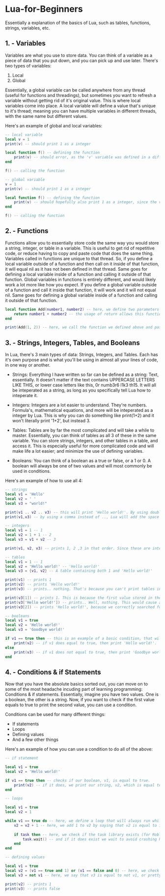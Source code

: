# Lua-for-Beginners
Essentially a explanation of the basics of Lua, such as tables, functions, strings, variables, etc.

## 1. - Variables
Variables are what you use to store data. You can think of a variable as a piece of data that you put down, and you can pick up and use later.
There's two types of variables:
1. Local
2. Global

Essentially, a global variable can be called anywhere from any thread (useful for functions and threadings), but sometimes you want to refresh a variable without getting rid of it's original value. This is where local variables come into place.
A local variable will define a value that's unique to it's thread; meaning you can have multiple variables in different threads, with the same name but different values.

Here's an example of global and local variables:
```lua
-- local variable
local v = 1
print(v) -- should print 1 as a integer

local function f() -- defining the function
    print(v) -- should error, as the 'v' variable was defined in a different thread, thus doesn't exist in this one
end

f() -- calling the function
```
```lua
-- global variable
v = 1
print(v) -- should print 1 as a integer

local function f() -- defining the function
    print(v) -- should hopefully also print 1 as a integer, since the variable was defined as a global variable; and thus can be called by any thread
end

f() -- calling the function
```

## 2. - Functions
Functions allow you to essentially store code the same way you would store a string, integer, or table in a variable. This is useful to get rid of repetitive code, or reduce having to copy and paste code that does the same thing.
Variables called in functions are unique to that thread. So, if you define a local variable outside of a function and then call on it inside of that function, it will equal nil as it has not been defined in that thread. Same goes for defining a local variable inside of a function and calling it outside of that function.
Global variables in functions is entirely different, and would likely work a lot more like how you expect. If you define a global variable outside of a function and call it inside that function, it will work and it will not equal nil. Same goes for defining a global variable inside of a function and calling it outside of that function.

```lua
local function Add(number1, number2) -- here, we define two parameters that will be used inside of the function. This is a good way to store local variables outside of a function, and still have the function be able to call on them.
    return number1 + number2 -- the usage of return allows this function to essentially act as a variable that can return a value based on the information it's fed
end

print(Add(1, 2)) -- here, we call the function we defined above and pass the two parameters: number1, and number2. Now, since we used return in the function it will inteperated as 3 (since 1 + 2 == 3).
```

## 3. - Strings, Integers, Tables, and Booleans
In Lua, there's 3 main types of data: Strings, Integers, and Tables. Each has it's own purpose and is what you'll be using in almost all your lines of code, in one way or another.

- Strings:
Everything I have written so far can be defined as a string: Text, essentially. It doesn't matter if the text contains UPPERCASE LETTERS LIKE THIS, or lower case letters like this, 0r numb3r6 l1k3 th15. It will all be inteperated as a string, as long as you specifically tell Lua how to inteperate it.

- Integers:
Integers are a lot easier to understand. They're numbers. Formula's, mathematical equations, and more will be inteperated as a integer by Lua. This is why you can do something like print(1+2) and it won't literally print '1+2', but instead 3.

- Tables:
Tables are by far the most complicated and will take a while to master. Essentially, you can think of tables as all 3 of these in the same variable. You can store strings, integers, and other tables in a table, and access it. This is especially useful for more complicated code and will make life a lot easier; and minimize the use of defining variables.

- Booleans:
You can think of a boolean as a true or false, or a 1 or 0. A boolean will always be one of two values and will most commonly be used in conditions.

Here's an example of how to use all 4:
```lua
-- strings
local v1 = 'Hello'
local v2 = ' '
local v3 = "world!"

print(v1 .. v2 .. v3) -- this will print 'Hello world!'. By using double periods, we tell Lua to add to the string it's printing. So, if we did something like print(v1 .. v3) instead, it would look more like 'Helloworld!'
print(v1,v3) -- by using a comma instead of .., Lua will add the space for us. This can also be used to print both integers and strings at the same time.
```
```lua
-- integers
local v1 = 1 -- 1
local v2 = 1 + 1 -- 2
local v3 = v1 + v2 -- 3

print(v1, v2, v3) -- prints 1, 2 ,3 in that order. Since these are integers, you don't need to wrap them in quotation marks.
```
```lua
-- tables
local v1 = 1 -- 1
local v2 = 'Hello world!' -- 'Hello world!'
local v3 = {v1, v2} -- A table containing both 1 and 'Hello world!'

print(v1) -- prints 1
print(v2) -- prints 'Hello world!'
print(v3) -- prints.. nothing. That's because you can't print tables in Lua, only the values stored in it.

print(v3[1]) -- prints 1. This is because the first value stored in the table is equal to 1; So by calling v3[1] we're essentially just asking for the first value in that table.
print(v3['Hello world!']) -- prints.. Well, nothing. This would cause an error, as there is no Hello world!st value in the table. Essentially, you don't 'index' (searching through a table for a specific spot) a table by searching for the value, you search for the spot where the value is stored.
print(v3[2]) -- prints 'Hello world!', because we correctly searched for the spot, not the value.
```
```lua
-- booleans
local v1 = true
local v2 = 'Hello world!'
local v3 = 'Goodbye world!'

if v1 == true then -- this is an example of a basic condition, that will check if v1 equals to true.
    print(v2) -- if v1 does equal to true, then print 'Hello world!'.
else
    print(v3) -- if v1 does not equal to true, then print 'Goodbye world!'.
end
```

## 4. - Conditions & if Statements
Now that you have the absolute basics sorted out, you can move on to some of the most headache incuding part of learning programming: Conditions & if statements.
Essentially, imagine you have two values. One is a boolean, the other is a string. Now, if you want to check if the first value equals to true to print the second value, you can use a condition.

Conditions can be used for many different things:
- If statements
- Loops
- Defining values
- And a few other things

Here's an example of how you can use a condition to do all of the above:
```lua
-- if statement

local v1 = true
local v2 = 'Hello world!'

if v1 == true then -- checks if our boolean, v1, is equal to true.
    print(v2) -- if it does, we print our string, v2, which is equal to 'Hello world!'.
end
```
```lua
-- loops

local v1 = true
local v2 = 1

while v1 == true do -- here, we define a loop that will always run while v1 is equal to true
    v2 = v2 + 1 -- here, we add 1 to v2 by saying that v2 is equal to itself plus 1
    
    if task then -- here, we check if the task library exists (for Roblox Lua)
        task.wait() -- and if it does exist we wait to avoid crashing Roblox Lua users
    end
end
```
```lua
-- defining values

local v1 = true
local v2 = (v1 == true and 1) or (v1 == false and 0) -- here, we check if v1 equals to true, and if it does we make v2 equal to 1. By using or, we pretty much say that if v1 doesn't equal to true, try something else; which in this case is checking if it equals to 0, and if so make v2 equal 0.
local v3 = not v1 -- here, we say that v3 is equal to not v1, or pretty much the exact opposite, which is false.

print(v2) -- prints 1
print(v3) -- prints false
```
